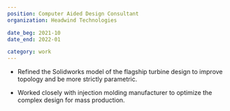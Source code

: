 ```yaml
---
position: Computer Aided Design Consultant
organization: Headwind Technologies

date_beg: 2021-10
date_end: 2022-01

category: work
---
```


- Refined the Solidworks model of the flagship turbine design to improve topology and be more strictly parametric.

- Worked closely with injection molding manufacturer to optimize the complex design for mass production.
